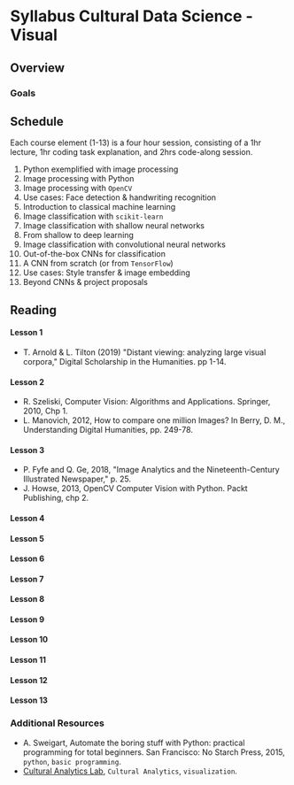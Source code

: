 # Syllabus Cultural Data Science - Visual #

## Overview ##


### Goals ###

## Schedule ##
Each course element (1-13) is a four hour session, consisting of a 1hr lecture, 1hr coding task explanation, and 2hrs code-along session.

1. Python exemplified with image processing
2. Image processing with Python
3. Image processing with `OpenCV`
4. Use cases: Face detection & handwriting recognition
5. Introduction to classical machine learning
6. Image classification with `scikit-learn`
7. Image classification with shallow neural networks
8. From shallow to deep learning
9. Image classification with convolutional neural networks
10. Out-of-the-box CNNs for classification
11. A CNN from scratch (or from `TensorFlow`)
12. Use cases: Style transfer & image embedding
13. Beyond CNNs & project proposals

## Reading ##
#### Lesson 1 ####
- T. Arnold & L. Tilton (2019) "Distant viewing: analyzing large visual corpora," Digital Scholarship in the Humanities. pp 1-14.
#### Lesson 2 ####
- R. Szeliski, Computer Vision: Algorithms and Applications. Springer, 2010, Chp 1.
- L. Manovich, 2012, How to compare one million Images? In Berry, D. M., Understanding Digital Humanities, pp. 249-78.
#### Lesson 3 ####
- P. Fyfe and Q. Ge, 2018, "Image Analytics and the Nineteenth-Century Illustrated Newspaper," p. 25.
- J. Howse, 2013, OpenCV Computer Vision with Python. Packt Publishing, chp 2.
#### Lesson 4 ####
#### Lesson 5 ####
#### Lesson 6 ####
#### Lesson 7 ####
#### Lesson 8 ####
#### Lesson 9 ####
#### Lesson 10 ####
#### Lesson 11 ####
#### Lesson 12 ####
#### Lesson 13 ####



### Additional Resources ###
- A. Sweigart, Automate the boring stuff with Python: practical programming for total beginners. San Francisco: No Starch Press, 2015, `python`, `basic programming`.
- [Cultural Analytics Lab](http://lab.culturalanalytics.info/), `Cultural Analytics`, `visualization`.

